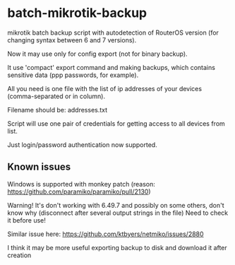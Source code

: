 # batch-mikrotik-backup
mikrotik batch backup script with autodetection of RouterOS version (for changing syntax between 6 and 7 versions). 

Now it may use only for config export (not for binary backup). 

It use 'compact' export command and making backups, which contains sensitive data (ppp passwords, for example). 

All you need is one file with the list of ip addresses of your devices (comma-separated or in column).

Filename should be: addresses.txt

Script will use one pair of credentials for getting access to all devices from list.

Just login/password authentication now supported. 

## Known issues
Windows is supported with monkey patch (reason: https://github.com/paramiko/paramiko/pull/2130)

Warning! 
It's don't working with 6.49.7 and possibly on some others, don't know why (disconnect after several output strings in the file) 
Need to check it before use! 

Similar issue here:
https://github.com/ktbyers/netmiko/issues/2880

I think it may be more useful exporting backup to disk and download it after creation
